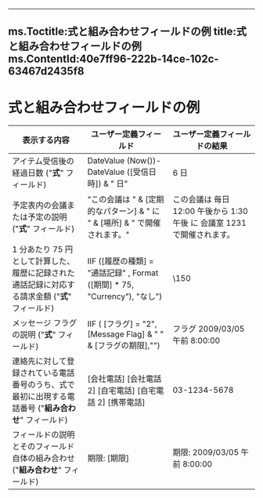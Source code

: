 

---
ms.Toctitle:式と組み合わせフィールドの例
title:式と組み合わせフィールドの例
ms.ContentId:40e7ff96-222b-14ce-102c-63467d2435f8
---
# 式と組み合わせフィールドの例





|**表示する内容**|**ユーザー定義フィールド**|**ユーザー定義フィールドの結果**|
|---|---|---|
|アイテム受信後の経過日数 ("**式**" フィールド)|DateValue (Now())-DateValue ([受信日時]) & " 日"|6 日|
|予定表内の会議または予定の説明 ("**式**" フィールド)|"この会議は " & [定期的なパターン] & " に " & [場所] & " で開催されます。"|この会議は 毎日 12:00 午後から 1:30 午後 に 会議室 1231 で開催されます。|
|1 分あたり 75 円として計算した、履歴に記録された通話記録に対応する請求金額 ("**式**" フィールド)|IIF ([履歴の種類] = "通話記録" , Format ([期間] * 75, "Currency"), "なし")|\150|
|メッセージ フラグの説明 ("**式**" フィールド)|IIF ( [フラグ] = "2", [Message Flag] & " " & [フラグの期限],"")|フラグ 2009/03/05 午前 8:00:00|
|連絡先に対して登録されている電話番号のうち、式で最初に出現する電話番号 ("**組み合わせ**" フィールド)|[会社電話] [会社電話 2] [自宅電話] [自宅電話 2] [携帯電話]|03-1234-5678|
|フィールドの説明とそのフィールド自体の組み合わせ ("**組み合わせ**" フィールド)|期限: [期限]|期限: 2009/03/05 午前 8:00:00|


